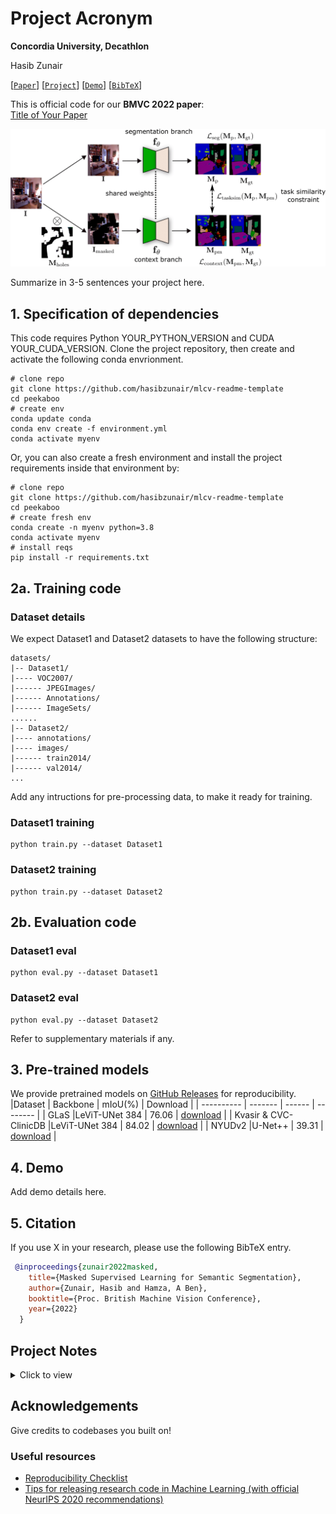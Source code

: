 # Project Acronym

**Concordia University, Decathlon**

Hasib Zunair

[[`Paper`](link)] [[`Project`](link)] [[`Demo`](#4-demo)] [[`BibTeX`](#5-citation)]

This is official code for our **BMVC 2022 paper**:<br>
[Title of Your Paper](Link)
<br>
 
![MaskSup Design](https://github.com/hasibzunair/masksup-segmentation/blob/master/media/pipeline.png?raw=true)

Summarize in 3-5 sentences your project here.

## 1. Specification of dependencies

This code requires Python YOUR_PYTHON_VERSION and CUDA YOUR_CUDA_VERSION. Clone the project repository, then create and activate the following conda envrionment.

```
# clone repo
git clone https://github.com/hasibzunair/mlcv-readme-template
cd peekaboo
# create env
conda update conda
conda env create -f environment.yml
conda activate myenv
```

Or, you can also create a fresh environment and install the project requirements inside that environment by:

```
# clone repo
git clone https://github.com/hasibzunair/mlcv-readme-template
cd peekaboo
# create fresh env
conda create -n myenv python=3.8     
conda activate myenv
# install reqs
pip install -r requirements.txt
```

## 2a. Training code

### Dataset details
We expect Dataset1 and Dataset2 datasets to have the following structure:
```
datasets/
|-- Dataset1/
|---- VOC2007/
|------ JPEGImages/
|------ Annotations/
|------ ImageSets/
......
|-- Dataset2/
|---- annotations/
|---- images/
|------ train2014/
|------ val2014/
...
```
Add any intructions for pre-processing data, to make it ready for training.

### Dataset1 training
```
python train.py --dataset Dataset1
```

### Dataset2 training
```
python train.py --dataset Dataset2
```

## 2b. Evaluation code

### Dataset1 eval
```
python eval.py --dataset Dataset1
```

### Dataset2 eval
```
python eval.py --dataset Dataset2
```

Refer to supplementary materials if any.

## 3. Pre-trained models

We provide pretrained models on [GitHub Releases](https://github.com/hasibzunair/masksup-segmentation/releases/tag/v0.1) for reproducibility. 
|Dataset      | Backbone  |   mIoU(%)  |   Download   |
|  ---------- | -------   |  ------ |  --------   |
| GLaS     |LeViT-UNet 384  |  76.06  | [download](https://github.com/hasibzunair/masksup-segmentation/releases/download/v0.1/masksupglas76.06iou.pth)   |
| Kvasir & CVC-ClinicDB     |LeViT-UNet 384 | 84.02  | [download](https://github.com/hasibzunair/masksup-segmentation/releases/download/v0.1/masksuppolyp84.02iou.pth)  |
| NYUDv2        |U-Net++ |  39.31  |  [download](https://github.com/hasibzunair/masksup-segmentation/releases/download/v0.1/masksupnyu39.31iou.pth)   |

## 4. Demo
Add demo details here.

## 5. Citation

If you use X in your research, please use the following BibTeX entry.

```bibtex
 @inproceedings{zunair2022masked,
    title={Masked Supervised Learning for Semantic Segmentation},
    author={Zunair, Hasib and Hamza, A Ben},
    booktitle={Proc. British Machine Vision Conference},
    year={2022}
  }
```

## Project Notes

<details><summary>Click to view</summary>
<br>

**[July 12, 2022]** Added this fancy drop down!
 
**[March 22, 2022]** I started making this template for my own reference. 

</details>

## Acknowledgements
Give credits to codebases you built on!


### Useful resources
* [Reproducibility Checklist](https://www.cs.mcgill.ca/~jpineau/ReproducibilityChecklist.pdf)
* [Tips for releasing research code in Machine Learning (with official NeurIPS 2020 recommendations)](https://github.com/paperswithcode/releasing-research-code)
